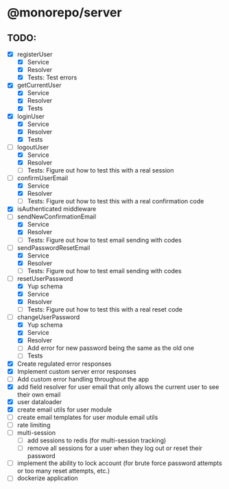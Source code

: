 # @monorepo/server

## TODO:

- [x] registerUser
  - [x] Service
  - [x] Resolver
  - [x] Tests: Test errors
- [x] getCurrentUser
  - [x] Service
  - [x] Resolver
  - [x] Tests
- [x] loginUser
  - [x] Service
  - [x] Resolver
  - [x] Tests
- [ ] logoutUser
  - [x] Service
  - [x] Resolver
  - [ ] Tests: Figure out how to test this with a real session
- [ ] confirmUserEmail
  - [x] Service
  - [x] Resolver
  - [ ] Tests: Figure out how to test this with a real confirmation code
- [x] isAuthenticated middleware
- [ ] sendNewConfirmationEmail
  - [x] Service
  - [x] Resolver
  - [ ] Tests: Figure out how to test email sending with codes
- [ ] sendPasswordResetEmail
  - [x] Service
  - [x] Resolver
  - [ ] Tests: Figure out how to test email sending with codes
- [ ] resetUserPassword
  - [x] Yup schema
  - [x] Service
  - [x] Resolver
  - [ ] Tests: Figure out how to test this with a real reset code
- [ ] changeUserPassword
  - [x] Yup schema
  - [x] Service
  - [x] Resolver
  - [ ] Add error for new password being the same as the old one
  - [ ] Tests
- [x] Create regulated error responses
- [x] Implement custom server error responses
- [ ] Add custom error handling throughout the app
- [x] add field resolver for user email that only allows the current user to see their own email
- [x] user dataloader
- [x] create email utils for user module
- [ ] create email templates for user module email utils
- [ ] rate limiting
- [ ] multi-session
  - [ ] add sessions to redis (for multi-session tracking)
  - [ ] remove all sessions for a user when they log out or reset their password
- [ ] implement the ability to lock account (for brute force password attempts or too many reset attempts, etc.)
- [ ] dockerize application
